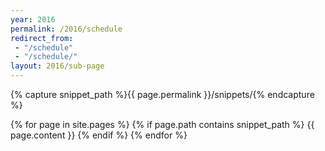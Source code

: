 ```yaml
---
year: 2016
permalink: /2016/schedule
redirect_from:
 - "/schedule"
 - "/schedule/"
layout: 2016/sub-page
---
```

{% capture snippet_path %}{{ page.permalink }}/snippets/{% endcapture %}
<section id="schedule" class="main-content text-center">
	<div class="container">
{% for page in site.pages %}
{% if page.path contains snippet_path %}
{{ page.content }}
{% endif %}
{% endfor %}
	</div>
</section>
